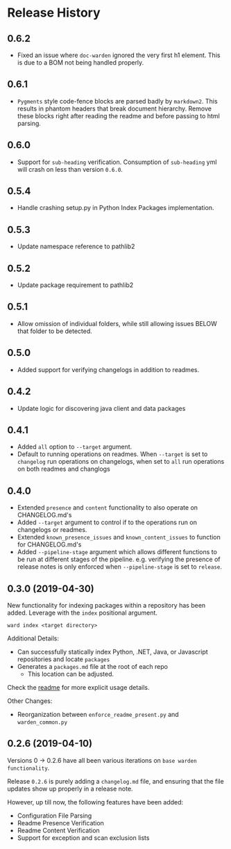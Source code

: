 # Release History

## 0.6.2
- Fixed an issue where `doc-warden` ignored the very first h1 element. This is due to a BOM not being handled properly.

## 0.6.1
- `Pygments` style code-fence blocks are parsed badly by `markdown2`. This results in phantom headers that break document hierarchy. Remove these blocks right after reading the readme and before passing to html parsing.

## 0.6.0 
- Support for `sub-heading` verification. Consumption of `sub-heading` yml will crash on less than version `0.6.0`.

## 0.5.4
- Handle crashing setup.py in Python Index Packages implementation. 

## 0.5.3
- Update namespace reference to pathlib2

## 0.5.2
- Update package requirement to pathlib2

## 0.5.1
- Allow omission of individual folders, while still allowing issues BELOW that folder to be detected.

## 0.5.0
- Added support for verifying changelogs in addition to readmes.

## 0.4.2
- Update logic for discovering java client and data packages

## 0.4.1
- Added `all` option to `--target` argument.
- Default to running operations on readmes. When `--target` is set to `changelog` run operations on changelogs, when set to `all` run operations on both readmes and changlogs

## 0.4.0
- Extended `presence` and `content` functionality to also operate on CHANGELOG.md's
- Added `--target` argument to control if to the operations run on changelogs or readmes.
- Extended `known_presence_issues` and `known_content_issues` to function for CHANGELOG.md's
- Added `--pipeline-stage` argument which allows different functions to be run at different stages of the pipeline. 
  e.g. verifying the presence of release notes is only enforced when `--pipeline-stage` is set to `release`.

## 0.3.0 (2019-04-30)

New functionality for indexing packages within a repository has been added. Leverage with the `index` positional argument.


```
ward index <target directory>

```

Additional Details:

 * Can successfully statically index Python, .NET, Java, or Javascript repositories and locate `packages`
 * Generates a `packages.md` file at the root of each repo
    * This location can be adjusted.

Check the [readme](readme.md) for more explicit usage details.

Other Changes:

 * Reorganization between `enforce_readme_present.py` and `warden_common.py`

## 0.2.6 (2019-04-10)

Versions 0 -> 0.2.6 have all been various iterations on `base warden functionality`.

Release `0.2.6` is purely adding a `changelog.md` file, and ensuring that the file updates show up properly in a release note.

However, up till now, the following features have been added:

* Configuration File Parsing 
* Readme Presence Verification
* Readme Content Verification
* Support for exception and scan exclusion lists 

